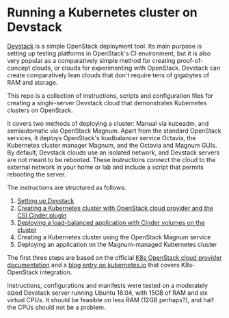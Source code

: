 Running a Kubernetes cluster on Devstack
========================================

[Devstack](http://docs.openstack.org/devstack) is a simple OpenStack deployment tool. 
Its main purpose is setting up testing 
platforms in OpenStack's CI environment, but it is also very popular as a comparatively simple 
method for creating proof-of-concept clouds, or clouds for experimenting with OpenStack. 
Devstack can create comparatively lean clouds that don't require tens of gigabytes of RAM 
and storage.

This repo is a collection of instructions, scripts and configuration files for creating 
a single-server Devstack cloud that demonstrates Kubernetes clusters on OpenStack. 

It covers two methods of deploying a cluster: Manual via kubeadm, and semiautomatic via 
OpenStack Magnum. Apart from the standard
OpenStack services, it deploys OpenStack's loadbalancer service Octavia, the Kubernetes 
cluster manager Magnum, and the Octavia and Magnum GUIs.
By default, Devstack clouds use an isolated network, and Devstack servers are not meant to be 
rebooted. These instructions connect the cloud to the external network in your home or lab 
and include a script that permits rebooting the server.

The instructions are structured as follows:

1. [Setting up Devstack](https://github.com/berndbausch/Devstack-Kubernetes/blob/main/devstack-setup.md)
2. [Creating a Kubernetes cluster with OpenStack cloud provider and the CSI Cinder plugin](https://github.com/berndbausch/Devstack-Kubernetes/blob/main/k8s-manual-setup.md)
3. [Deploying a load-balanced application with Cinder volumes on the cluster](https://github.com/berndbausch/Devstack-Kubernetes/blob/main/deploy-apps.md)
4. Creating a Kubernetes cluster using the OpenStack Magnum service
5. Deploying an application on the Magnum-managed Kubernetes cluster
	
The first three steps are based on the official 
[K8s OpenStack cloud provider documentation](https://github.com/kubernetes/cloud-provider-openstack) 
and a [blog entry on kubernetes.io](https://kubernetes.io/blog/2020/02/07/deploying-external-openstack-cloud-provider-with-kubeadm) 
that covers K8s-OpenStack integration.

Instructions, configurations and manifests were tested on a moderately sized Devstack server 
running Ubuntu 18.04, with 15GB of RAM and six virtual CPUs. It should be feasible on less 
RAM (12GB perhaps?), and half the CPUs should not be a problem.
